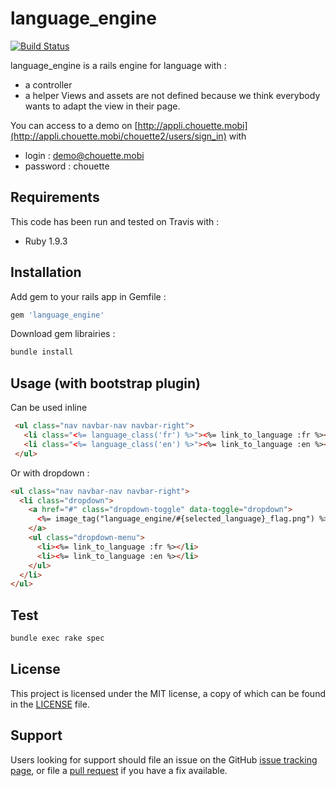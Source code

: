 language_engine
===============

[![Build Status](https://travis-ci.org/dryade/language_engine.svg?branch=master)](https://travis-ci.org/dryade/language_engine)

language_engine is a rails engine for language with :
 * a controller
 * a helper
Views and assets are not defined because we think everybody wants to adapt the view in their page.

You can access to a demo on [http://appli.chouette.mobi](http://appli.chouette.mobi/chouette2/users/sign_in) with
 * login : demo@chouette.mobi
 * password : chouette

Requirements
------------

This code has been run and tested on Travis with :
* Ruby 1.9.3

Installation
------------

Add gem to your rails app in Gemfile : 

```sh
gem 'language_engine'
```

Download gem librairies : 

```sh
bundle install
```

Usage (with bootstrap plugin)
----

Can be used inline 
```html
 <ul class="nav navbar-nav navbar-right">
   <li class="<%= language_class('fr') %>"><%= link_to_language :fr %></li>
   <li class="<%= language_class('en') %>"><%= link_to_language :en %></li>
 </ul>
```

Or with dropdown :
```html
<ul class="nav navbar-nav navbar-right">
  <li class="dropdown">
    <a href="#" class="dropdown-toggle" data-toggle="dropdown">
      <%= image_tag("language_engine/#{selected_language}_flag.png") %><b class='caret'></b>
    </a>
    <ul class="dropdown-menu">
      <li><%= link_to_language :fr %></li>
      <li><%= link_to_language :en %></li>
    </ul>
  </li>        
</ul>   
```

Test
----

```sh
bundle exec rake spec
```

License
-------

This project is licensed under the MIT license, a copy of which can be found in the [LICENSE](./MIT-LICENSE) file.

Support
-------

Users looking for support should file an issue on the GitHub [issue tracking page](../../issues), or file a [pull request](../../pulls) if you have a fix available.